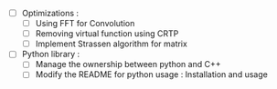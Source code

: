 - [ ] Optimizations : 
  - [ ] Using FFT for Convolution
  - [ ] Removing virtual function using CRTP
  - [ ] Implement Strassen algorithm for matrix
- [ ] Python library : 
  - [ ] Manage the ownership between python and C++
  - [ ] Modify the README for python usage : Installation and usage
